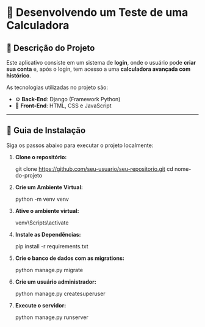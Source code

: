 # 🧮 Desenvolvendo um Teste de uma Calculadora

## 📄 Descrição do Projeto

Este aplicativo consiste em um sistema de **login**, onde o usuário pode **criar sua conta** e, após o login, tem acesso a uma **calculadora avançada com histórico**.

As tecnologias utilizadas no projeto são:

- ⚙️ **Back-End**: Django (Framework Python)
- 🎨 **Front-End**: HTML, CSS e JavaScript

---

## 🚀 Guia de Instalação

Siga os passos abaixo para executar o projeto localmente:

1. **Clone o repositório:**

   git clone https://github.com/seu-usuario/seu-repositorio.git
   cd nome-do-projeto
2. **Crie um Ambiente Virtual:**

    python -m venv venv
3. **Ative o ambiente virtual:**

    venv\\Scripts\\activate
4. **Instale as Dependências:**

    pip install -r requirements.txt
5. **Crie o banco de dados com as migrations:**

    python manage.py migrate
6. **Crie um usuário administrador:**

    python manage.py createsuperuser
7. **Execute o servidor:**

    python manage.py runserver


